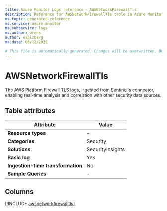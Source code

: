 ```yaml
---
title: Azure Monitor Logs reference - AWSNetworkFirewallTls
description: Reference for AWSNetworkFirewallTls table in Azure Monitor Logs.
ms.topic: generated-reference
ms.service: azure-monitor
ms.subservice: logs
ms.author: orens
author: osalzberg
ms.date: 06/12/2025

# This file is automatically generated. Changes will be overwritten. Do not change this file directly.
---
```


# AWSNetworkFirewallTls

The AWS Platform Firewall TLS logs, ingested from Sentinel's connector, enabling real-time analysis and correlation with other security data sources.


## Table attributes

|Attribute|Value|
|---|---|
|**Resource types**|-|
|**Categories**|Security|
|**Solutions**| SecurityInsights|
|**Basic log**|Yes|
|**Ingestion-time transformation**|No|
|**Sample Queries**|-|



## Columns
  
[!INCLUDE [awsnetworkfirewalltls](~/reusable-content/ce-skilling/azure/includes/azure-monitor/reference/tables/awsnetworkfirewalltls-include.md)]
